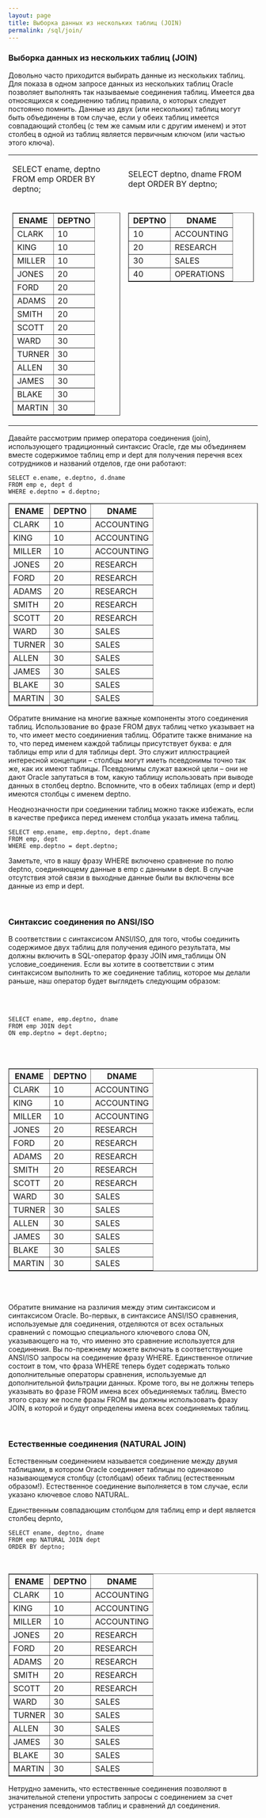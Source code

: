 ```yaml
---
layout: page
title: Выборка данных из нескольких таблиц (JOIN)
permalink: /sql/join/
---
```



### Выборка данных из нескольких таблиц (JOIN)


Довольно часто приходится выбирать данные из нескольких таблиц. Для показа в одном запросе данных из нескольких таблиц Oracle позволяет выполнять так называемые соединения таблиц. Имеется два относящихся к соединению таблиц правила, о которых следует постоянно помнить. Данные из двух (или нескольких) таблиц могут быть объединены в том случае, если у обеих таблиц имеется совпадающий столбец (с тем же самым или с другим именем) и этот столбец в одной из таблиц является первичным ключом (или частью этого ключа).



<table>
<tr>


<td>

SELECT ename, deptno
FROM emp
ORDER BY deptno;


</td>
<td>

SELECT deptno, dname
FROM dept
ORDER BY deptno;


</td>
</tr>

<tr>
<td valign="top">

 <TABLE BORDER="1">
<TR><TH>ENAME</TH><TH>DEPTNO</TH></TR>
<TR><TD>CLARK</TD><TD>10</TD></TR>
<TR><TD>KING</TD><TD>10</TD></TR>
<TR><TD>MILLER</TD><TD>10</TD></TR>
<TR><TD>JONES</TD><TD>20</TD></TR>
<TR><TD>FORD</TD><TD>20</TD></TR>
<TR><TD>ADAMS</TD><TD>20</TD></TR>
<TR><TD>SMITH</TD><TD>20</TD></TR>
<TR><TD>SCOTT</TD><TD>20</TD></TR>
<TR><TD>WARD</TD><TD>30</TD></TR>
<TR><TD>TURNER</TD><TD>30</TD></TR>
<TR><TD>ALLEN</TD><TD>30</TD></TR>
<TR><TD>JAMES</TD><TD>30</TD></TR>
<TR><TD>BLAKE</TD><TD>30</TD></TR>
<TR><TD>MARTIN</TD><TD>30</TD></TR>
</TABLE>

</td>
<td valign="top">

<TABLE BORDER="1">
<TR><TH>DEPTNO</TH><TH>DNAME</TH></TR>
<TR><TD>10</TD><TD>ACCOUNTING</TD></TR>
<TR><TD>20</TD><TD>RESEARCH</TD></TR>
<TR><TD>30</TD><TD>SALES</TD></TR>
<TR><TD>40</TD><TD>OPERATIONS</TD></TR>
</TABLE>

</td>
</tr>

</table>


Давайте рассмотрим пример оператора соединения (join), использующего традиционный синтаксис Oracle, где мы объединяем вместе содержимое таблиц emp и dept для получения перечня всех сотрудников и названий отделов, где они работают:


    SELECT e.ename, e.deptno, d.dname
    FROM emp e, dept d
    WHERE e.deptno = d.deptno;


<TABLE BORDER="1">
<TR><TH>ENAME</TH><TH>DEPTNO</TH><TH>DNAME</TH></TR>
<TR><TD>CLARK</TD><TD>10</TD><TD>ACCOUNTING</TD></TR>
<TR><TD>KING</TD><TD>10</TD><TD>ACCOUNTING</TD></TR>
<TR><TD>MILLER</TD><TD>10</TD><TD>ACCOUNTING</TD></TR>
<TR><TD>JONES</TD><TD>20</TD><TD>RESEARCH</TD></TR>
<TR><TD>FORD</TD><TD>20</TD><TD>RESEARCH</TD></TR>
<TR><TD>ADAMS</TD><TD>20</TD><TD>RESEARCH</TD></TR>
<TR><TD>SMITH</TD><TD>20</TD><TD>RESEARCH</TD></TR>
<TR><TD>SCOTT</TD><TD>20</TD><TD>RESEARCH</TD></TR>
<TR><TD>WARD</TD><TD>30</TD><TD>SALES</TD></TR>
<TR><TD>TURNER</TD><TD>30</TD><TD>SALES</TD></TR>
<TR><TD>ALLEN</TD><TD>30</TD><TD>SALES</TD></TR>
<TR><TD>JAMES</TD><TD>30</TD><TD>SALES</TD></TR>
<TR><TD>BLAKE</TD><TD>30</TD><TD>SALES</TD></TR>
<TR><TD>MARTIN</TD><TD>30</TD><TD>SALES</TD></TR>
</TABLE>


Обратите внимание на многие важные компоненты этого соединения таблиц. Использование во фразе FROM двух таблиц четко указывает на то, что имеет место соединиения таблиц. Обратите также внимание на то, что перед именем каждой таблицы присутствует буква: e для таблицы emp или d для таблицы dept. Это служит иллюстрацией интересной концепции – столбцы могут иметь псевдонимы точно так же, как их имеют таблицы. Псевдонимы служат важной цели – они не дают Oracle запутаться в том, какую таблицу использовать при выводе данных в столбец deptno. Вспомните, что в обеих таблицах (emp и dept) имеются столбцы с именем deptno.


Неоднозначности при соединении таблиц можно также избежать, если в качестве префикса перед именем столбца указать имена таблиц.


    SELECT emp.ename, emp.deptno, dept.dname
    FROM emp, dept
    WHERE emp.deptno = dept.deptno;


Заметьте, что в нашу фразу WHERE включено сравнение по полю deptno, соединяющему данные в emp с данными в dept. В случае отсутствия этой связи в выходные данные были вы включены все данные из emp и dept.


<br/>
<h3>Синтаксис соединения по ANSI/ISO</h3>



В соответствии с синтаксисом ANSI/ISO, для того, чтобы соединить содержимое двух таблиц для    получения единого результата, мы должны включить в SQL-оператор фразу JOIN имя_таблицы ON условие_соединения. Если вы хотите в соответствии с этим синтаксисом выполнить то же соединение таблиц, которое мы делали раньше, наш оператор будет выглядеть следующим образом:

<br/><br/>


    SELECT ename, emp.deptno, dname
    FROM emp JOIN dept
    ON emp.deptno = dept.deptno;

<br/><br/>

<TABLE BORDER="1">
<TR><TH>ENAME</TH><TH>DEPTNO</TH><TH>DNAME</TH></TR>
<TR><TD>CLARK</TD><TD>10</TD><TD>ACCOUNTING</TD></TR>
<TR><TD>KING</TD><TD>10</TD><TD>ACCOUNTING</TD></TR>
<TR><TD>MILLER</TD><TD>10</TD><TD>ACCOUNTING</TD></TR>
<TR><TD>JONES</TD><TD>20</TD><TD>RESEARCH</TD></TR>
<TR><TD>FORD</TD><TD>20</TD><TD>RESEARCH</TD></TR>
<TR><TD>ADAMS</TD><TD>20</TD><TD>RESEARCH</TD></TR>
<TR><TD>SMITH</TD><TD>20</TD><TD>RESEARCH</TD></TR>
<TR><TD>SCOTT</TD><TD>20</TD><TD>RESEARCH</TD></TR>
<TR><TD>WARD</TD><TD>30</TD><TD>SALES</TD></TR>
<TR><TD>TURNER</TD><TD>30</TD><TD>SALES</TD></TR>
<TR><TD>ALLEN</TD><TD>30</TD><TD>SALES</TD></TR>
<TR><TD>JAMES</TD><TD>30</TD><TD>SALES</TD></TR>
<TR><TD>BLAKE</TD><TD>30</TD><TD>SALES</TD></TR>
<TR><TD>MARTIN</TD><TD>30</TD><TD>SALES</TD></TR>
</TABLE>

<br/><br/>


Обратите внимание на различия между этим синтаксисом и синтаксисом Oracle. Во-первых, в синтаксисе ANSI/ISO сравнения, используемые для соединения, отделяются от всех остальных сравнений с помощью специального ключевого слова ON, указывающего на то, что именно это сравнение используется для соединения. Вы по-прежнему можете включать в соответствующие ANSI/ISO запросы на соединение фразу WHERE. Единственное отличие состоит в том, что фраза WHERE теперь будет содержать только дополнительные операторы сравнения, используемые дл дополнительной фильтрации данных. Кроме того, вы не должны теперь указывать во фразе FROM  имена всех объединяемых таблиц. Вместо этого сразу же после фразы FROM вы должны использовать фразу JOIN, в которой и будут определены имена всех соединяемых таблиц.


<br/>
<h3>Естественные соединения  (NATURAL JOIN)</h3>



Естественным соединением называется соединение между двумя таблицами, в котором Oracle соединяет таблицы по одинаково называющемуся столбцу (столбцам) обеих таблиц (естественным образом!). Естественное соединение выполняется в том случае, если указано ключевое слово NATURAL.



Единственным совпадающим столбцом для таблиц emp и dept является столбец depnto,

    SELECT ename, deptno, dname
    FROM emp NATURAL JOIN dept
    ORDER BY deptno;


<br/>

<TABLE BORDER="1">
<TR><TH>ENAME</TH><TH>DEPTNO</TH><TH>DNAME</TH></TR>
<TR><TD>CLARK</TD><TD>10</TD><TD>ACCOUNTING</TD></TR>
<TR><TD>KING</TD><TD>10</TD><TD>ACCOUNTING</TD></TR>
<TR><TD>MILLER</TD><TD>10</TD><TD>ACCOUNTING</TD></TR>
<TR><TD>JONES</TD><TD>20</TD><TD>RESEARCH</TD></TR>
<TR><TD>FORD</TD><TD>20</TD><TD>RESEARCH</TD></TR>
<TR><TD>ADAMS</TD><TD>20</TD><TD>RESEARCH</TD></TR>
<TR><TD>SMITH</TD><TD>20</TD><TD>RESEARCH</TD></TR>
<TR><TD>SCOTT</TD><TD>20</TD><TD>RESEARCH</TD></TR>
<TR><TD>WARD</TD><TD>30</TD><TD>SALES</TD></TR>
<TR><TD>TURNER</TD><TD>30</TD><TD>SALES</TD></TR>
<TR><TD>ALLEN</TD><TD>30</TD><TD>SALES</TD></TR>
<TR><TD>JAMES</TD><TD>30</TD><TD>SALES</TD></TR>
<TR><TD>BLAKE</TD><TD>30</TD><TD>SALES</TD></TR>
<TR><TD>MARTIN</TD><TD>30</TD><TD>SALES</TD></TR>
</TABLE>


Нетрудно заменить, что естественные соединения позволяют в значительной степени упростить запросы с соединением за  счет устранения псевдонимов таблиц и сравнений дл соединения.
